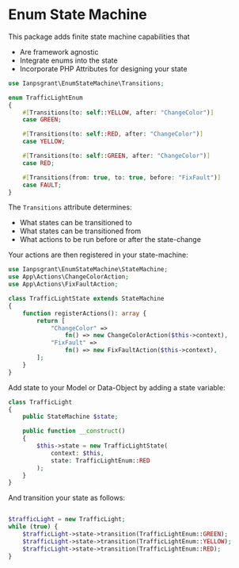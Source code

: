 # Enum State Machine

This package adds finite state machine capabilities that
* Are framework agnostic 
* Integrate enums into the state
* Incorporate PHP Attributes for designing your state

```php
use Ianpsgrant\EnumStateMachine\Transitions;

enum TrafficLightEnum
{
    #[Transitions(to: self::YELLOW, after: "ChangeColor")]
    case GREEN;

    #[Transitions(to: self::RED, after: "ChangeColor")]
    case YELLOW;

    #[Transitions(to: self::GREEN, after: "ChangeColor")]
    case RED;

    #[Transitions(from: true, to: true, before: "FixFault")]
    case FAULT;
}
```

The `Transitions` attribute determines:
* What states can be transitioned to
* What states can be transitioned from
* What actions to be run before or after the state-change

Your actions are then registered in your state-machine:

```php
use Ianpsgrant\EnumStateMachine\StateMachine;
use App\Actions\ChangeColorAction;
use App\Actions\FixFaultAction;

class TrafficLightState extends StateMachine
{
    function registerActions(): array {
        return [
            "ChangeColor" => 
                fn() => new ChangeColorAction($this->context),
            "FixFault" => 
                fn() => new FixFaultAction($this->context),
        ];
    }
}
```

Add state to your Model or Data-Object by adding a state variable:

```php
class TrafficLight
{
    public StateMachine $state;

    public function __construct()
    {
        $this->state = new TrafficLightState(
            context: $this, 
            state: TrafficLightEnum::RED
        );
    }
}
```

And transition your state as follows:
```php

$trafficLight = new TrafficLight;
while (true) {
    $trafficLight->state->transition(TrafficLightEnum::GREEN);
    $trafficLight->state->transition(TrafficLightEnum::YELLOW);
    $trafficLight->state->transition(TrafficLightEnum::RED);
}
```